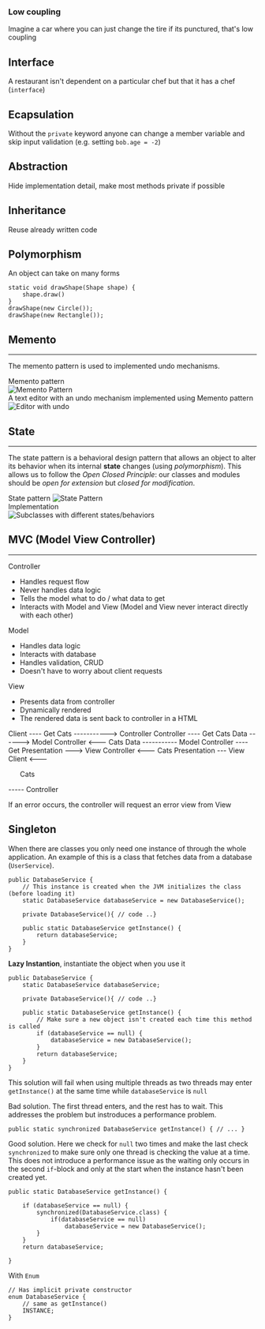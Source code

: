 ### Low coupling 
Imagine a car where you can just change the tire if its punctured, that's low coupling

## Interface 
A restaurant isn't dependent on a particular chef but that it has a chef (`interface`)

## Ecapsulation
Without the `private` keyword anyone can change a member variable and skip input validation (e.g. setting `bob.age = -2`)

## Abstraction
Hide implementation detail, make most methods private if possible

## Inheritance
Reuse already written code 

## Polymorphism
An object can take on many forms 
```
static void drawShape(Shape shape) {
	shape.draw()	
}
drawShape(new Circle());
drawShape(new Rectangle());
```


## Memento
------
The memento pattern is used to implemented undo mechanisms.

Memento pattern  
![Memento Pattern](images/memento.png)  
A text editor with an undo mechanism implemented using Memento pattern  
![Editor with undo](images/memento-impl.png)  

## State
------
The state pattern is a behavioral design pattern that allows an object to alter its behavior when its internal **state** changes (using *polymorphism*). This allows us to follow the *Open Closed Principle*: our classes and modules should be *open for extension* but *closed for modification*.
  
State pattern
![State Pattern](images/state.png)  
Implementation  
![Subclasses with different states/behaviors](images/state-impl.png)


## MVC (Model View Controller)
------

Controller 
- Handles request flow
- Never handles data logic
- Tells the model what to do / what data to get
- Interacts with Model and View (Model and View never interact directly with each other)

Model
- Handles data logic
- Interacts with database
- Handles validation, CRUD
- Doesn't have to worry about client requests

View
- Presents data from controller
- Dynamically rendered
- The rendered data is sent back to controller in a HTML


Client 			---- Get Cats -----------> 	Controller
Controller	---- Get Cats Data ------> 	Model
Controller 	<--- Cats Data -----------	Model
Controller	---- Get Presentation --->	View
Controller 	<--- Cats Presentation ---	View
Client 			<--- <ul> Cats </ul> -----	Controller

If an error occurs, the controller will request an error view from View

## Singleton

When there are classes you only need one instance of through the whole application. An example of this is a class that fetches data from a database (`UserService`).

```
public DatabaseService {
	// This instance is created when the JVM initializes the class (before loading it)
	static DatabaseService databaseService = new DatabaseService();

	private DatabaseService(){ // code ..}

	public static DatabaseService getInstance() {
		return databaseService;
	}
}
```
**Lazy Instantion**, instantiate the object when you use it
```
public DatabaseService {
	static DatabaseService databaseService;

	private DatabaseService(){ // code ..}

	public static DatabaseService getInstance() {
		// Make sure a new object isn't created each time this method is called
		if (databaseService == null) {
			databaseService = new DatabaseService();
		}
		return databaseService;
	}
}
```
This solution will fail when using multiple threads as two threads may enter `getInstance()` at the same time while `databaseService` is `null`

Bad solution. The first thread enters, and the rest has to wait. This addresses the problem but instroduces a performance problem.
```
public static synchronized DatabaseService getInstance() { // ... }
```

Good solution. Here we check for `null` two times and make the last check `synchronized` to make sure only one thread is checking the value at a time. This does not introduce a performance issue as the waiting only occurs in the second `if`-block and only at the start when the instance hasn't been created yet.
```
public static DatabaseService getInstance() { 

	if (databaseService == null) {
		synchronized(DatabaseService.class) {
			if(databaseService == null)
				databaseService = new DatabaseService();
		}
	}
	return databaseService;

}
```

With `Enum`
```
// Has implicit private constructor
enum DatabaseService {
	// same as getInstance()
	INSTANCE;
}
```
